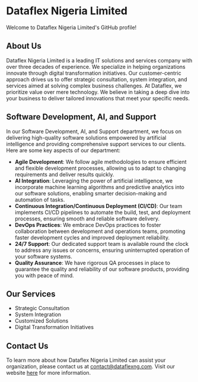 # Dataflex Nigeria Limited

Welcome to Dataflex Nigeria Limited's GitHub profile!

## About Us

Dataflex Nigeria Limited is a leading IT solutions and services company with over three decades of experience. We specialize in helping organizations innovate through digital transformation initiatives. Our customer-centric approach drives us to offer strategic consultation, system integration, and services aimed at solving complex business challenges. At Dataflex, we prioritize value over mere technology. We believe in taking a deep dive into your business to deliver tailored innovations that meet your specific needs.

## Software Development, AI, and Support

In our Software Development, AI, and Support department, we focus on delivering high-quality software solutions empowered by artificial intelligence and providing comprehensive support services to our clients. Here are some key aspects of our department:

- **Agile Development**: We follow agile methodologies to ensure efficient and flexible development processes, allowing us to adapt to changing requirements and deliver results quickly.
- **AI Integration**: Leveraging the power of artificial intelligence, we incorporate machine learning algorithms and predictive analytics into our software solutions, enabling smarter decision-making and automation of tasks.
- **Continuous Integration/Continuous Deployment (CI/CD)**: Our team implements CI/CD pipelines to automate the build, test, and deployment processes, ensuring smooth and reliable software delivery.
- **DevOps Practices**: We embrace DevOps practices to foster collaboration between development and operations teams, promoting faster development cycles and improved deployment reliability.
- **24/7 Support**: Our dedicated support team is available round the clock to address any issues or concerns, ensuring uninterrupted operation of your software systems.
- **Quality Assurance**: We have rigorous QA processes in place to guarantee the quality and reliability of our software products, providing you with peace of mind.

## Our Services

- Strategic Consultation
- System Integration
- Customized Solutions
- Digital Transformation Initiatives

## Contact Us

To learn more about how Dataflex Nigeria Limited can assist your organization, please contact us at [contact@dataflexng.com](mailto:contact@dataflexng.com). Visit our website [here](https://www.dataflexng.com/) for more information.
